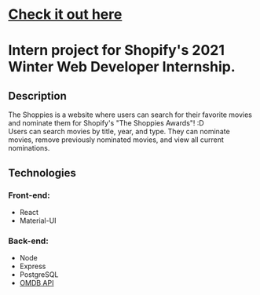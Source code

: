 # [Check it out here](http://theshoppies.herokuapp.com/)

# Intern project for Shopify's 2021 Winter Web Developer Internship.

## Description
The Shoppies is a website where users can search for their favorite movies and nominate them for Shopify's "The Shoppies Awards"! :D <br/>
Users can search movies by title, year, and type. They can nominate movies, remove previously nominated movies, and view all current nominations. <br/>

## Technologies
### Front-end:
- React
- Material-UI
### Back-end:
- Node
- Express
- PostgreSQL
- [OMDB API](http://www.omdbapi.com/)
